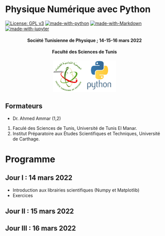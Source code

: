 # Physique Numérique avec Python
[![License: GPL v3](https://img.shields.io/badge/License-GPL%20v3-blue.svg)](https://www.gnu.org/licenses/gpl-3.0)
[![made-with-python](https://img.shields.io/badge/Made%20with-Python-yellow.svg)](https://www.python.org/)
[![made-with-Markdown](https://img.shields.io/badge/Made%20with-Markdown-red.svg)](http://commonmark.org)
[![made-with-jupyter](https://img.shields.io/badge/Made%20with-jupyter-orange.svg)](https://jupyter.org)



<center><h4>Société Tunisienne de Physique ; 14-15-16  mars 2022</h4></center>
<center><h4>Faculté des Sciences de Tunis</h4></center>
 <center>
 <img src="logo_python.png" width="200"
     height="100">
</center>

## Formateurs

* Dr. Ahmed Ammar (1,2)

1. Faculé des Sciences de Tunis, Université de Tunis El Manar.
2. Institut Préparatoire aux Études Scientifiques et Techniques, Université de Carthage.

# Programme

## Jour I : 14 mars 2022

* Introduction aux librairies scientifiques (Numpy et Matplotlib)
* Exercices


## Jour II : 15 mars 2022


## Jour III : 16 mars 2022
